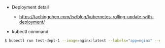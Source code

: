 * Deployment detail
    * https://tachingchen.com/tw/blog/kubernetes-rolling-update-with-deployment/

* kubectl command

``` bash
$ kubectl run test-depl-1 --image=nginx:latest --labels="app=nginx" --expose --port=80
```